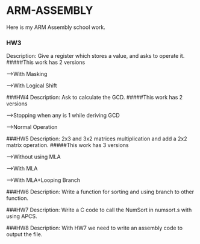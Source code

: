 # ARM-ASSEMBLY
Here is my ARM Assembly school work.

### HW3 
Description: Give a register which stores a value, and asks to operate it.
#####This work has 2 versions

-->With Masking

-->With Logical Shift

###HW4
Description: Ask to calculate the GCD.
#####This work has 2 versions

-->Stopping when any is 1 while deriving GCD

-->Normal Operation

###HW5
Description: 2x3 and 3x2 matrices multiplication and add a 2x2 matrix operation.
#####This work has 3 versions

-->Without using MLA

-->With MLA

-->With MLA+Looping Branch

###HW6
Description: Write a function for sorting and using branch to other function.

###HW7
Description: Write a C code to call the NumSort in numsort.s with using APCS.

###HW8
Description: With HW7 we need to write an assembly code to output the file.
